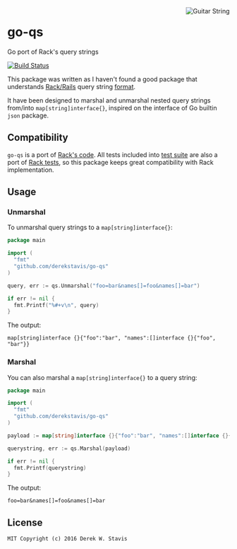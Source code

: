 <img alt="Guitar String" src="https://cloud.githubusercontent.com/assets/1611639/20510991/96515948-b05b-11e6-8eaf-debc9a84f61c.png" align="right" />

# go-qs

Go port of Rack's query strings

[![Build Status](https://travis-ci.org/derekstavis/go-qs.svg?branch=master)](https://travis-ci.org/derekstavis/go-qs)


This package was written as I haven't found a good package that understands
[Rack/Rails](http://guides.rubyonrails.org/form_helpers.html#understanding-parameter-naming-conventions) query string [format](https://gist.github.com/dapplebeforedawn/3724090).

It have been designed to marshal and unmarshal nested query strings from/into
`map[string]interface{}`, inspired on the interface of Go builtin `json`
package.

## Compatibility

`go-qs` is a port of [Rack's code](https://github.com/rack/rack/blob/rack-1.3/lib/rack/utils.rb#L114).
All tests included into [test suite](https://github.com/derekstavis/go-qs/blob/master/qs/qs_test.go)
are also a port of [Rack tests](https://github.com/rack/rack/blob/rack-1.3/test/spec_utils.rb#L107),
so this package keeps great compatibility with Rack implementation.

## Usage

### Unmarshal

To unmarshal query strings to a `map[string]interface{}`:

```go
package main

import (
  "fmt"
  "github.com/derekstavis/go-qs"
)

query, err := qs.Unmarshal("foo=bar&names[]=foo&names[]=bar")

if err != nil {
  fmt.Printf("%#+v\n", query)
}
```

The output:

```
map[string]interface {}{"foo":"bar", "names":[]interface {}{"foo", "bar"}}
```

### Marshal

You can also marshal a `map[string]interface{}` to a query string:

```go
package main

import (
  "fmt"
  "github.com/derekstavis/go-qs"
)

payload := map[string]interface {}{"foo":"bar", "names":[]interface {}{"foo", "bar"}}

querystring, err := qs.Marshal(payload)

if err != nil {
  fmt.Printf(querystring)
}
```

The output:

```
foo=bar&names[]=foo&names[]=bar
```

## License

```
MIT Copyright (c) 2016 Derek W. Stavis
```
